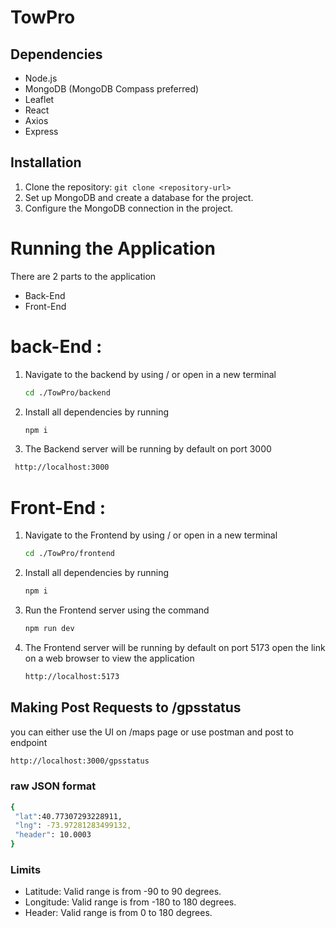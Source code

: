 # TowPro


## Dependencies
- Node.js
- MongoDB (MongoDB Compass preferred)
- Leaflet
- React
- Axios
- Express

## Installation
1. Clone the repository: `git clone <repository-url>`
2. Set up MongoDB and create a database for the project.
3. Configure the MongoDB connection in the project.

# Running the Application

There are 2 parts to the application

* Back-End
* Front-End

# back-End :
1. Navigate to the backend by using / or open in a new terminal
   
   ```bash
   cd ./TowPro/backend
   ```
   
2. Install all dependencies by running
   
   ```bash
   npm i 
   ```
   
4. The Backend server will be running by default on port 3000
  ```bash
   http://localhost:3000
   ```
   
# Front-End :
1. Navigate to the Frontend by using / or open in a new terminal
   
   ```bash
   cd ./TowPro/frontend
   ```
   
2. Install all dependencies by running
   
   ```bash
   npm i 
   ```
   
3. Run the Frontend server using the command

   ```bash
   npm run dev
   ```

4. The Frontend server will be running by default on port 5173
   open the link on a web browser to view the application

   ```bash
   http://localhost:5173
   ```

## Making Post Requests to /gpsstatus
you can either use the UI on /maps page 
or use postman and post to endpoint
   ```bash
   http://localhost:3000/gpsstatus
   ```

### raw JSON format
   ```bash
   {
    "lat":40.77307293228911,
    "lng": -73.97281283499132,
    "header": 10.0003
}

   ```
### Limits
- Latitude: Valid range is from -90 to 90 degrees.
- Longitude: Valid range is from -180 to 180 degrees.
- Header: Valid range is from 0 to 180 degrees.






       
